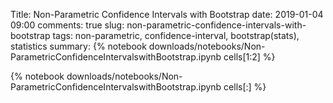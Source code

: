 Title: Non-Parametric Confidence Intervals with Bootstrap
date: 2019-01-04 09:00
comments: true
slug: non-parametric-confidence-intervals-with-bootstrap
tags: non-parametric, confidence-interval, bootstrap(stats), statistics
summary: {% notebook downloads/notebooks/Non-ParametricConfidenceIntervalswithBootstrap.ipynb cells[1:2] %}

{% notebook downloads/notebooks/Non-ParametricConfidenceIntervalswithBootstrap.ipynb cells[:] %}
